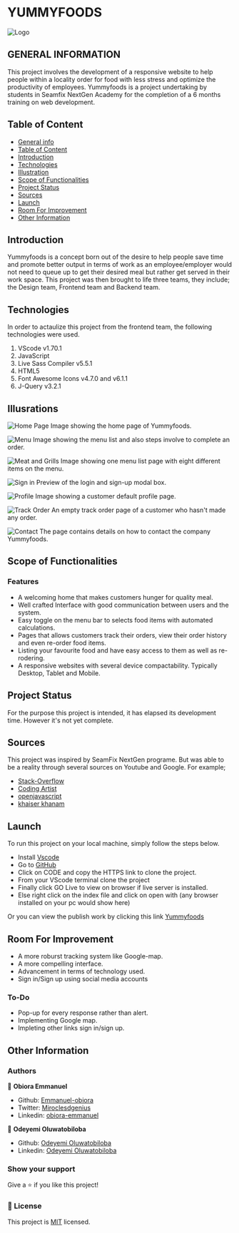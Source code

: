 # YUMMYFOODS

![Logo](./web-content/img/users-profile/logo.png)

## GENERAL INFORMATION

This project involves the development of a responsive website to help people within a locality order for food with less stress and optimize the productivity of employees. Yummyfoods is a project undertaking by students in Seamfix NextGen Academy for the completion of a 6 months training on web development.

## Table of Content

* [General info](#general-information)
* [Table of Content](#table-of-content)
* [Introduction](#introduction)
* [Technologies](#technologies)
* [Illustration](#illusrations)
* [Scope of Functionalities](#scope-of-functionalities)
* [Project Status](#project-status)
* [Sources](#sources)
* [Launch](#launch)
* [Room For Improvement](#room-for-improvement)
* [Other Information](#other-information)

## Introduction

Yummyfoods is a concept born out of the desire to help people save time and promote better output in terms of work as an employee/employer would not need to queue up to get their desired meal but rather get served in their work space. This project was then brought to life three teams, they include; the Design team, Frontend team and  Backend team.  

## Technologies

In order to actaulize this project from the frontend team, the following technologies were used.

1. VScode v1.70.1
2. JavaScript
3. Live Sass Compiler v5.5.1
4. HTML5
5. Font Awesome Icons v4.7.0 and v6.1.1
6. J-Query v3.2.1

## Illusrations

![Home Page](./web-content/img/illustrations/home.png)
Image showing the home page of Yummyfoods.

![Menu](./web-content/img/illustrations/menu-list.png)
Image showing the menu list and also steps involve to complete an order.

![Meat and Grills](./web-content/img/illustrations/meat-and-grill.png)
Image showing one menu list page with eight different items on the menu.

![Sign in](./web-content/img/illustrations/sign-in.png)
Preview of the login and sign-up modal box.

![Profile](./web-content/img/illustrations/profile.png)
Image showing a customer default profile page.

![Track Order](./web-content/img/illustrations/track.png)
An empty track order page of a customer who hasn't made any order.

![Contact](./web-content/img/illustrations/contact.png)
The page contains details on how to contact the company Yummyfoods.

## Scope of Functionalities

### Features

* A welcoming home that makes customers hunger for quality meal.
* Well crafted Interface with good communication between users and the system.
* Easy toggle on the menu bar to selects food items with automated calculations.
* Pages that allows customers track their orders, view their order history and even re-order food items.
* Listing your favourite food and have easy access to them as well as re-rodering.
* A responsive websites with several device compactability. Typically Desktop, Tablet and Mobile.

## Project Status

For the purpose this project is intended, it has elapsed its development time. However it's not yet complete.

## Sources

This project was inspired by SeamFix NextGen programe. But was able to be a reality through several sources on Youtube and Google. For example;

* [Stack-Overflow](https://stackoverflow.com)
* [Coding Artist](https://stackoverflow.com)
* [openjavascript](https://www.youtube.com/watch?v=TTf0mMl0Sc4)
* [khaiser khanam](https://www.youtube.com/watch?v=m_vL25vzpiE)

## Launch

To run this project on your local machine, simply follow the steps below.

* Install [Vscode](https://code.visualstudio.com/)
* Go to [GitHub](https://github.com/Emmanuel-obiora/Yummy-foods)
* Click on CODE and copy the HTTPS link to clone the project.
* From your VScode terminal clone the project
* Finally click GO Live to view on browser if live server is installed.
* Else right click on the index file and click on open with (any browser installed on your pc would show here)

Or you can view the publish work by clicking this link [Yummyfoods](https://yummyfoods.com)

## Room For Improvement

* A more roburst tracking system like Google-map.
* A more compelling interface.
* Advancement in terms of technology used.
* Sign in/Sign up using social media accounts

### To-Do

* Pop-up for every response rather than alert.
* Implementing Google map.
* Impleting other links sign in/sign up.

## Other Information

### Authors

👤 **Obiora Emmanuel**

* Github: [Emmanuel-obiora](https://github.com/Emmanuel-obiora)
* Twitter: [Miroclesdgenius](https://twitter.com/Miroclesdgenius)
* Linkedin: [obiora-emmanuel](https://www.linkedin.com/in/obiora-emmanuel-b4935616a/)

👤 **Odeyemi Oluwatobiloba**

* Github: [Odeyemi Oluwatobiloba](https://github.com/Odeyemitobi)
* Linkedin: [Odeyemi Oluwatobiloba](https://www.linkedin.com/in/Odeyemi-Oluwatobiloba/)

### Show your support

Give a ⭐️ if you like this project!

### 📝 License

This project is [MIT](https://docs.github.com/en/github/creating-cloning-and-archiving-repositories/licensing-a-repository) licensed.
